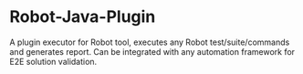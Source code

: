 # Robot-Java-Plugin
A plugin executor for Robot tool, executes any Robot test/suite/commands and generates report. Can be integrated with any automation framework for E2E solution validation.

